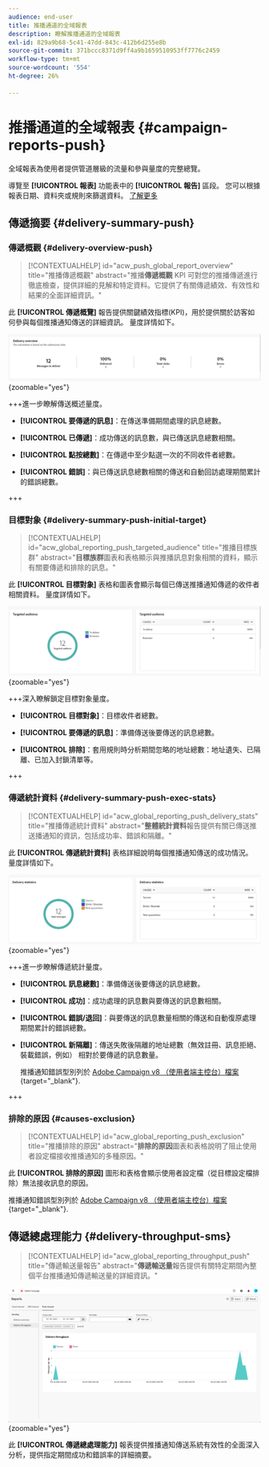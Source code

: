 ```yaml
---
audience: end-user
title: 推播通道的全域報表
description: 瞭解推播通道的全域報表
exl-id: 829a9b68-5c41-47dd-843c-412b6d255e8b
source-git-commit: 371bccc8371d9ff4a9b1659510953ff7776c2459
workflow-type: tm+mt
source-wordcount: '554'
ht-degree: 26%

---
```


# 推播通道的全域報表 {#campaign-reports-push}

全域報表為使用者提供管道層級的流量和參與量度的完整總覽。

導覽至 **[!UICONTROL 報表]** 功能表中的 **[!UICONTROL 報告]** 區段。 您可以根據報表日期、資料夾或規則來篩選資料。 [了解更多](global-reports.md)

## 傳遞摘要 {#delivery-summary-push}

### 傳遞概觀 {#delivery-overview-push}

>[!CONTEXTUALHELP]
>id="acw_push_global_report_overview"
>title="推播傳遞概觀"
>abstract="推播&#x200B;**傳遞概觀** KPI 可對您的推播傳遞進行徹底檢查，提供詳細的見解和特定資料。它提供了有關傳遞績效、有效性和結果的全面詳細資訊。"

此 **[!UICONTROL 傳遞概覽]** 報告提供關鍵績效指標(KPI)，用於提供關於訪客如何參與每個推播通知傳送的詳細資訊。 量度詳情如下。

![](assets/global_report_push_delivery_overview.png){zoomable=&quot;yes&quot;}

+++進一步瞭解傳送概述量度。

* **[!UICONTROL 要傳遞的訊息]**：在傳送準備期間處理的訊息總數。

* **[!UICONTROL 已傳遞]**：成功傳送的訊息數，與已傳送訊息總數相關。

* **[!UICONTROL 點按總數]**：在傳遞中至少點選一次的不同收件者總數。

* **[!UICONTROL 錯誤]**：與已傳送訊息總數相關的傳送和自動回訪處理期間累計的錯誤總數。

+++

### 目標對象 {#delivery-summary-push-initial-target}

>[!CONTEXTUALHELP]
>id="acw_global_reporting_push_targeted_audience"
>title="推播目標族群"
>abstract="**目標族群**&#x200B;圖表和表格顯示與推播訊息對象相關的資料，顯示有關要傳遞和排除的訊息。"

此 **[!UICONTROL 目標對象]** 表格和圖表會顯示每個已傳送推播通知傳遞的收件者相關資料。 量度詳情如下。

![](assets/global_report_push_targeted_audience.png){zoomable=&quot;yes&quot;}

+++深入瞭解鎖定目標對象量度。

* **[!UICONTROL 目標對象]**：目標收件者總數。

* **[!UICONTROL 要傳遞的訊息]**：準備傳送後要傳送的訊息總數。

* **[!UICONTROL 排除]**：套用規則時分析期間忽略的地址總數：地址遺失、已隔離、已加入封鎖清單等。

+++

### 傳遞統計資料 {#delivery-summary-push-exec-stats}

>[!CONTEXTUALHELP]
>id="acw_global_reporting_push_delivery_stats"
>title="推播傳遞統計資料"
>abstract="**整體統計資料**&#x200B;報告提供有關已傳送推送播通知的資訊，包括成功率、錯誤和隔離。"

此 **[!UICONTROL 傳遞統計資料]** 表格詳細說明每個推播通知傳送的成功情況。 量度詳情如下。

![](assets/global_report_push_delivery_statistics.png){zoomable=&quot;yes&quot;}

+++進一步瞭解傳遞統計量度。

* **[!UICONTROL 訊息總數]**：準備傳送後要傳送的訊息總數。

* **[!UICONTROL 成功]**：成功處理的訊息數與要傳送的訊息數相關。

* **[!UICONTROL 錯誤/退回]**：與要傳送的訊息數量相關的傳送和自動復原處理期間累計的錯誤總數。

* **[!UICONTROL 新隔離]**：傳送失敗後隔離的地址總數（無效註冊、訊息拒絕、裝載錯誤，例如） 相對於要傳遞的訊息數量。

  推播通知錯誤型別列於 [Adobe Campaign v8 （使用者端主控台）檔案](https://experienceleague.adobe.com/docs/campaign/campaign-v8/send/failures/delivery-failures.html#push-error-types){target="_blank"}.

+++

### 排除的原因 {#causes-exclusion}

>[!CONTEXTUALHELP]
>id="acw_global_reporting_push_exclusion"
>title="推播排除的原因"
>abstract="**排除的原因**&#x200B;圖表和表格說明了阻止使用者設定檔接收推播通知的多種原因。"

此 **[!UICONTROL 排除的原因]** 圖形和表格會顯示使用者設定檔（從目標設定檔排除）無法接收訊息的原因。

推播通知錯誤型別列於 [Adobe Campaign v8 （使用者端主控台）檔案](https://experienceleague.adobe.com/docs/campaign/campaign-v8/send/failures/delivery-failures.html#push-error-types){target="_blank"}.

## 傳遞總處理能力 {#delivery-throughput-sms}

>[!CONTEXTUALHELP]
>id="acw_global_reporting_throughput_push"
>title="傳遞輸送量報告"
>abstract="**傳遞輸送量**&#x200B;報告提供有關特定期間內整個平台推播通知傳遞輸送量的詳細資訊。"

![](assets/global_report_push_delivery_throughput.png){zoomable=&quot;yes&quot;}

此 **[!UICONTROL 傳遞總處理能力]** 報表提供推播通知傳送系統有效性的全面深入分析，提供指定期間成功和錯誤率的詳細摘要。
